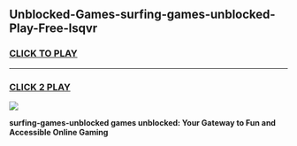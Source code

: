 
## Unblocked-Games-surfing-games-unblocked-Play-Free-lsqvr
<h3>
<a href="https://premium76.site?title=surfing-games-unblocked&ref=20A">CLICK TO PLAY</a></h3>
<hr>

<h3>
<a href="https://premium76.site?title=surfing-games-unblocked&ref=20A">CLICK 2 PLAY</a>
  
</h3>

<a href="https://premium76.site?title=surfing-games-unblocked&ref=20A"><img src="https://clearcache.store/games.png"></a>


**surfing-games-unblocked games unblocked: Your Gateway to Fun and Accessible Online Gaming**
